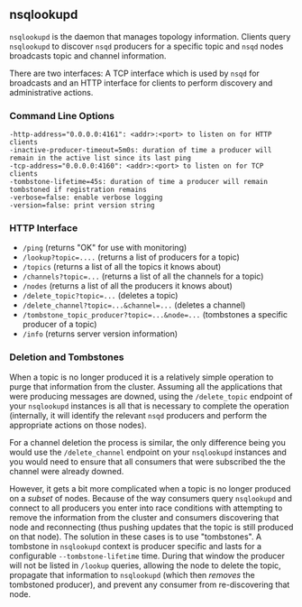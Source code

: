 ## nsqlookupd

`nsqlookupd` is the daemon that manages topology information. Clients query `nsqlookupd` to discover
`nsqd` producers for a specific topic and `nsqd` nodes broadcasts topic and channel information.

There are two interfaces: A TCP interface which is used by `nsqd` for broadcasts and an HTTP
interface for clients to perform discovery and administrative actions.

### Command Line Options

    -http-address="0.0.0.0:4161": <addr>:<port> to listen on for HTTP clients
    -inactive-producer-timeout=5m0s: duration of time a producer will remain in the active list since its last ping
    -tcp-address="0.0.0.0:4160": <addr>:<port> to listen on for TCP clients
    -tombstone-lifetime=45s: duration of time a producer will remain tombstoned if registration remains
    -verbose=false: enable verbose logging
    -version=false: print version string

### HTTP Interface

 * `/ping` (returns "OK" for use with monitoring)
 * `/lookup?topic=....` (returns a list of producers for a topic)
 * `/topics` (returns a list of all the topics it knows about)
 * `/channels?topic=...` (returns a list of all the channels for a topic)
 * `/nodes` (returns a list of all the producers it knows about)
 * `/delete_topic?topic=...` (deletes a topic)
 * `/delete_channel?topic=...&channel=...` (deletes a channel)
 * `/tombstone_topic_producer?topic=...&node=...` (tombstones a specific producer of a topic)
 * `/info` (returns server version information)

### Deletion and Tombstones

When a topic is no longer produced it is a relatively simple operation to purge that information
from the cluster. Assuming all the applications that were producing messages are downed, using the
`/delete_topic` endpoint of your `nsqlookupd` instances is all that is necessary to complete the
operation (internally, it will identify the relevant `nsqd` producers and perform the appropriate
actions on those nodes).

For a channel deletion the process is similar, the only difference being you would use the
`/delete_channel` endpoint on your `nsqlookupd` instances and you would need to ensure that all
consumers that were subscribed the the channel were already downed.

However, it gets a bit more complicated when a topic is no longer produced on a *subset* of nodes.
Because of the way consumers query `nsqlookupd` and connect to all producers you enter into race
conditions with attempting to remove the information from the cluster and consumers discovering that
node and reconnecting (thus pushing updates that the topic is still produced on that node). The
solution in these cases is to use "tombstones". A tombstone in `nsqlookupd` context is producer
specific and lasts for a configurable `--tombstone-lifetime` time. During that window the producer
will not be listed in `/lookup` queries, allowing the node to delete the topic, propagate that
information to `nsqlookupd` (which then *removes* the tombstoned producer), and prevent any consumer
from re-discovering that node.

